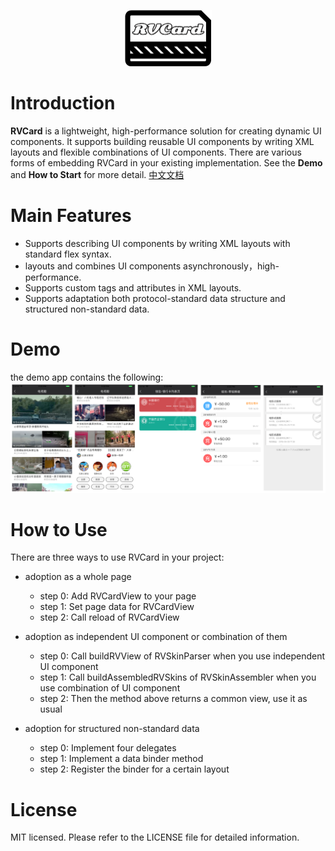 <p align="center" >
  <img src="https://github.com/klarm/KMCard/blob/master/logo.png" width="139" height="90" alt="RVCard" title="RVCard">
</p>

# Introduction
**RVCard** is a lightweight, high-performance solution for creating dynamic UI components. It supports building reusable UI components by writing XML layouts and flexible combinations of UI components. There are various forms of embedding RVCard in your existing implementation. See the **Demo** and **How to Start** for more detail.
[中文文档](/README_CN.md)

# Main Features
- Supports describing UI components by writing XML layouts with standard flex syntax.
- layouts and combines UI components asynchronously，high-performance.
- Supports custom tags and attributes in XML layouts.
- Supports adaptation both protocol-standard data structure and structured non-standard data.

# Demo 
the demo app contains the following:
<img src="https://github.com/klarm/KMCard/blob/master/demos.png"/>

# How to Use
There are three ways to use RVCard in your project:
- adoption as a whole page
	- step 0: Add RVCardView to your page
	- step 1: Set page data for RVCardView
	- step 2: Call reload of RVCardView

- adoption as independent UI component or combination of them
	- step 0: Call buildRVView of RVSkinParser when you use independent UI component
	- step 1: Call buildAssembledRVSkins of RVSkinAssembler when you use combination of UI component
	- step 2: Then the method above returns a common view, use it as usual

- adoption for structured non-standard data
	- step 0: Implement four delegates
	- step 1: Implement a data binder method 
	- step 2: Register the binder for a certain layout
   
# License
MIT licensed. Please refer to the LICENSE file for detailed information.
